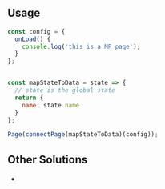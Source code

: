 ## Usage


```js
const config = {
  onLoad() {
    console.log('this is a MP page');
  }
};


const mapStateToData = state => {
  // state is the global state
  return {
    name: state.name
  }
};

Page(connectPage(mapStateToData)(config));
```


## Other Solutions

- [Tencent/westore]:(https://github.com/Tencent/westore)
